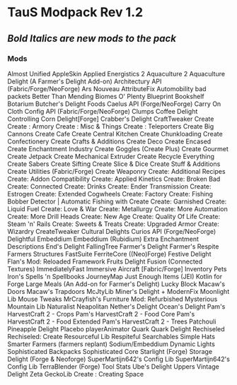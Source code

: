 # TauS Modpack Rev 1.2
## ***Bold Italics are new mods to the pack***
### Mods
Almost Unified
AppleSkin
Applied Energistics 2
Aquaculture 2
Aquaculture Delight (A Farmer's Delight Add-on)
Architectury API (Fabric/Forge/NeoForge)
Ars Nouveau
AttributeFix
Automobility
bad packets
Better Than Mending
Biomes O' Plenty
Blueprint
Bookshelf
Botarium
Butcher's Delight Foods
Caelus API (Forge/NeoForge)
Carry On
Cloth Config API (Fabric/Forge/NeoForge)
Clumps
Coffee Delight
Controlling
Corn Delight[Forge]
Crabber's Delight
CraftTweaker
Create
Create : Armory
Create : Misc & Things
Create : Teleporters
Create Big Cannons
Create Cafe
Create Central Kitchen
Create Chunkloading
Create Confectionery
Create Crafts & Additions
Create Deco
Create Encased
Create Enchantment Industry
Create Goggles (Create Plus)
Create Gourmet
Create Jetpack
Create Mechanical Extruder
Create Recycle Everything
Create Sabers
Create Sifting
Create Slice & Dice
Create Stuff & Additions
Create Utilities (Fabric/Forge)
Create Weaponry
Create: Additional Recipes
Create: Addon Compatibility
Create: Applied Kinetics
Create: Broken Bad
Create: Connected
Create: Drinks
Create: Ender Transmission
Create: Estrogen
Create: Extended Cogwheels 
Create: Factory
Create: Fishing Bobber Detector | Automatic Fishing with Create
Create: Garnished
Create: Liquid Fuel
Create: Love & War
Create: Metallurgy
Create: More Automation
Create: More Drill Heads
Create: New Age
Create: Quality Of Life
Create: Steam 'n' Rails
Create: Sweets & Treats
Create: Upgraded Armor
Create: Wizardry
CreateTweaker
Cultural Delights
Curios API (Forge/NeoForge)
Delightful
Embeddium
Embeddium (Rubidium) Extra
Enchantment Descriptions
End's Delight
FallingTree
Farmer's Delight
Farmer's Respite
Farmers Structures
FastSuite
FerriteCore ((Neo)Forge)
Festive Delight
Flan's Mod: Reloaded
Framework
Fruits Delight
Fusion (Connected Textures)
ImmediatelyFast
Immersive Aircraft [Fabric/Forge]
Inventory Pets
Iron's Spells 'n Spellbooks
JourneyMap
Just Enough Items (JEI)
Kotlin for Forge
Large Meals (An Add-on for Farmer's Delight)
Lucky Block
Macaw's Doors
Macaw's Trapdoors
McJtyLib
Miner's Delight +
ModernFix
Moonlight Lib
Mouse Tweaks
MrCrayfish's Furniture Mod: Refurbished
Mysterious Mountain Lib
Naturalist
Neapolitan
Nether's Delight
Ocean's Delight
Pam's HarvestCraft 2 - Crops
Pam's HarvestCraft 2 - Food Core
Pam's HarvestCraft 2 - Food Extended
Pam's HarvestCraft 2 - Trees
Patchouli
Pineapple Delight
Placebo
playerAnimator
Quark
Quark Delight
Rechiseled
Rechiseled: Create
Resourceful Lib
Respiteful
Searchables
Simple Hats
Smarter Farmers (farmers replant)
Sodium/Embeddium Dynamic Lights
Sophisticated Backpacks
Sophisticated Core
Starlight (Forge)
Storage Delight (Forge & Neoforge)
SuperMartijn642's Config Lib
SuperMartijn642's Config Lib
TerraBlender (Forge)
Tool Stats
Ube's Delight
Uppers
Vintage Delight
Zeta
GeckoLib
Create : Creating Space
